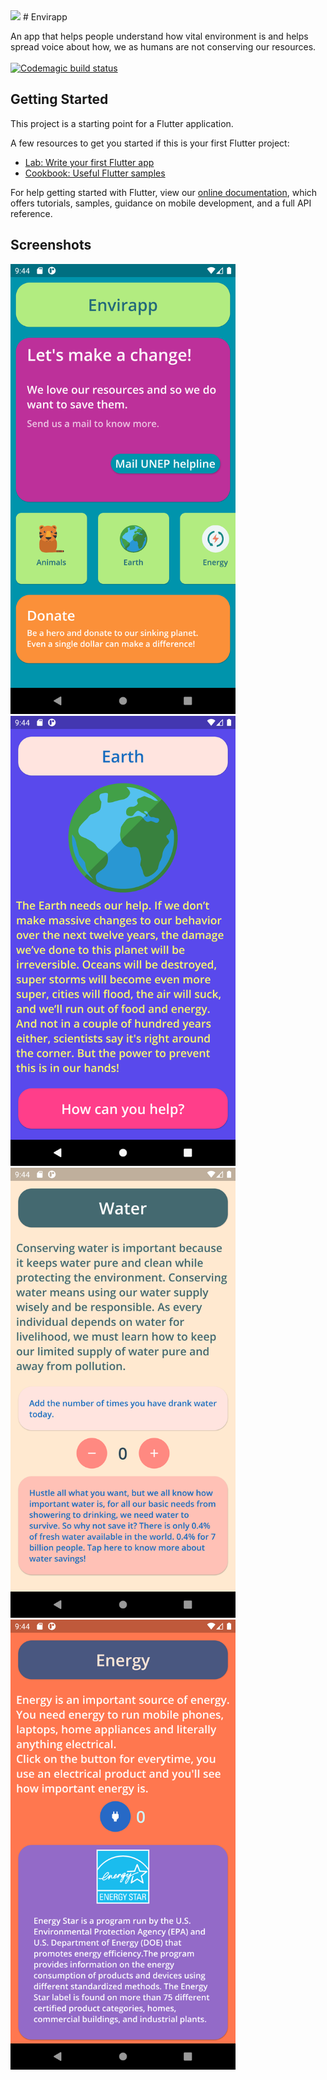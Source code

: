 <img src= "envirapp.png">
# Envirapp

An app that helps people understand how vital environment is and helps spread voice about how, we as humans are not conserving our resources.<br> <br>
[![Codemagic build status](https://api.codemagic.io/apps/5f36e976177fb1001d5baa0e/5f36e976177fb1001d5baa0d/status_badge.svg)](https://codemagic.io/apps/5f36e976177fb1001d5baa0e/5f36e976177fb1001d5baa0d/latest_build)

## Getting Started

This project is a starting point for a Flutter application.

A few resources to get you started if this is your first Flutter project:

- [Lab: Write your first Flutter app](https://flutter.dev/docs/get-started/codelab)
- [Cookbook: Useful Flutter samples](https://flutter.dev/docs/cookbook)

For help getting started with Flutter, view our
[online documentation](https://flutter.dev/docs), which offers tutorials,
samples, guidance on mobile development, and a full API reference.

## Screenshots
<img src= "screenshots/home.png" width="360" height="720" >   <img src= "screenshots/earth.png" width="360" height="720" >   <img src= "screenshots/water.png" width="360" height="720" >   <img src= "screenshots/energy.png" width="360" height="720" > 

